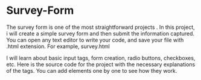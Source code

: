 # Survey-Form
The 
survey form is one of the most
straightforward
projects . 
In this project, i will create 
a simple survey form and
then submit the information captured.
You can open any text editor
to write your code,
and save your file with
.html extension. For example, survey.html

I will learn about basic input tags, form creation, radio buttons, checkboxes, etc.
Here is the source code for the project with the necessary explanations of the tags. You can add elements one by one to see how they work. 
